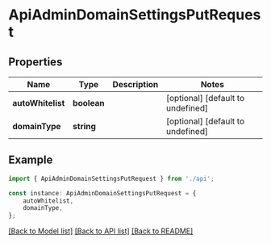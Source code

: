 # ApiAdminDomainSettingsPutRequest


## Properties

Name | Type | Description | Notes
------------ | ------------- | ------------- | -------------
**autoWhitelist** | **boolean** |  | [optional] [default to undefined]
**domainType** | **string** |  | [optional] [default to undefined]

## Example

```typescript
import { ApiAdminDomainSettingsPutRequest } from './api';

const instance: ApiAdminDomainSettingsPutRequest = {
    autoWhitelist,
    domainType,
};
```

[[Back to Model list]](../README.md#documentation-for-models) [[Back to API list]](../README.md#documentation-for-api-endpoints) [[Back to README]](../README.md)
